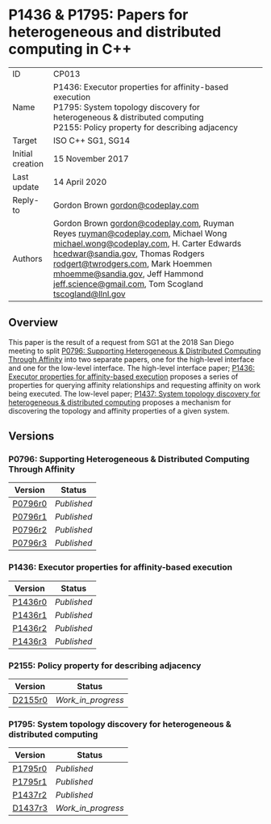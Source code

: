 # P1436 & P1795: Papers for heterogeneous and distributed computing in C++

|   |   |
|---|---|
| ID | CP013 |
| Name | P1436: Executor properties for affinity-based execution <br> P1795: System topology discovery for heterogeneous & distributed computing <br> P2155: Policy property for describing adjacency |
| Target | ISO C++ SG1, SG14 |
| Initial creation | 15 November 2017 |
| Last update | 14 April 2020 |
| Reply-to | Gordon Brown <gordon@codeplay.com> |
| Authors | Gordon Brown <gordon@codeplay.com>, Ruyman Reyes <ruyman@codeplay.com>, Michael Wong <michael.wong@codeplay.com>, H. Carter Edwards <hcedwar@sandia.gov>, Thomas Rodgers <rodgert@twrodgers.com>, Mark Hoemmen <mhoemme@sandia.gov>, Jeff Hammond <jeff.science@gmail.com>, Tom Scogland <tscogland@llnl.gov> |

## Overview

This paper is the result of a request from SG1 at the 2018 San Diego meeting to split [P0796: Supporting Heterogeneous & Distributed Computing Through Affinity][p1436] into two separate papers, one for the high-level interface and one for the low-level interface. The high-level interface paper; [P1436: Executor properties for affinity-based execution][p1436] proposes a series of properties for querying affinity relationships and requesting affinity on work being executed. The low-level paper; [P1437: System topology discovery for heterogeneous & distributed computing][p1437] proposes a mechanism for discovering the topology and affinity properties of a given system.

## Versions

### P0796: Supporting Heterogeneous & Distributed Computing Through Affinity

| Version | Status |
|---------|--------|
| [P0796r0][p0796r0] | _Published_ |
| [P0796r1][p0796r1] | _Published_ |
| [P0796r2][p0796r2] | _Published_ |
| [P0796r3][p0796r3] | _Published_ |

### P1436: Executor properties for affinity-based execution

| Version | Status |
|---------|--------|
| [P1436r0][p1436r0] | _Published_ |
| [P1436r1][p1436r1] | _Published_ |
| [P1436r2][p1436r2] | _Published_ |
| [P1436r3][p1436r3] | _Published_ |

### P2155: Policy property for describing adjacency

| Version | Status |
|---------|--------|
| [D2155r0][d2155-latest] | _Work_in_progress_ |

### P1795: System topology discovery for heterogeneous & distributed computing

| Version | Status |
|---------|--------|
| [P1795r0][p1795r0] | _Published_ |
| [P1795r1][p1795r1] | _Published_ |
| [P1437r2][p1795r1] | _Published_ |
| [D1437r3][d1795-latest] | _Work_in_progress_ |

[p0796]: https://wg21.link/p0796
[p1436]: https://wg21.link/p1436
[p1437]: https://wg21.link/p1437

[p0796r0]: https://wg21.link/p0796r0
[p0796r1]: https://wg21.link/p0796r1
[p0796r2]: https://wg21.link/p0796r2
[p0796r3]: https://wg21.link/p0796r3

[p1436r0]: https://wg21.link/p1436r0
[p1436r1]: https://wg21.link/p1436r1
[p1436r2]: https://wg21.link/p1436r2
[p1436r3]: https://wg21.link/p1436r3

[d2155-latest]: cpp-23/d2155r0.md

[p1795r0]: https://wg21.link/p1795r0
[p1795r1]: https://wg21.link/p1795r1
[p1795r2]: https://wg21.link/p1795r2
[d1795-latest]: cpp-23/d1795r1.md
